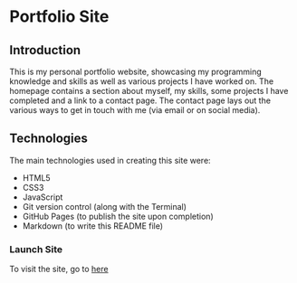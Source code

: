 # Portfolio Site

## Introduction
This is my personal portfolio website, showcasing my programming knowledge and skills as well as various projects I have worked on. The homepage contains a section about myself, my skills, some projects I have completed and a link to a contact page. The contact page lays out the various ways to get in touch with me (via email or on social media).

## Technologies
The main technologies used in creating this site were:
 - HTML5
 - CSS3
 - JavaScript
 - Git version control (along with the Terminal)
 - GitHub Pages (to publish the site upon completion)
 - Markdown (to write this README file)

### Launch Site
To visit the site, go to [here](https://MrRoberson.github.io)